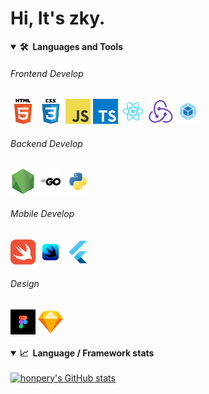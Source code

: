 # Hi, It's zky.


<details open>
  <summary><b>🛠️&nbsp;&nbsp;Languages&nbsp;and&nbsp;Tools</b></summary>

  <h6>Frontend Develop</h6>
  <code><img height="40" src="https://github.com/github/explore/blob/main/topics/html/html.png?raw=true"></code>
  <code><img height="40" src="https://github.com/github/explore/blob/main/topics/css/css.png?raw=true"></code>
  <code><img height="40" src="https://github.com/github/explore/blob/main/topics/javascript/javascript.png?raw=true"></code>
  <code><img height="40" src="https://github.com/github/explore/blob/main/topics/typescript/typescript.png?raw=true"></code>
  <code><img height="40" src="https://github.com/github/explore/blob/main/topics/react/react.png?raw=true"></code>
  <code><img height="40" src="https://github.com/github/explore/blob/main/topics/redux/redux.png?raw=true"></code>
  <code><img height="40" src="https://github.com/github/explore/blob/main/topics/webpack/webpack.png?raw=true"></code>

  <h6>Backend Develop</h6>
  <code><img height="40" src="https://github.com/github/explore/blob/main/topics/nodejs/nodejs.png?raw=true"></code>
  <code><img height="40" src="https://github.com/github/explore/blob/main/topics/go/go.png?raw=true"></code>
  <code><img height="40" src="https://github.com/github/explore/blob/main/topics/python/python.png?raw=true"></code>

  <h6>Mobile Develop</h6>
  <code><img height="40" src="https://github.com/github/explore/blob/main/topics/swift/swift.png?raw=true"></code>
  <code><img height="40" src="https://github.com/github/explore/blob/main/topics/swiftui/swiftui.png?raw=true"></code>
  <code><img height="40" src="https://github.com/github/explore/blob/main/topics/flutter/flutter.png?raw=true"></code>
  
  <h6>Design</h6>
  <code><img height="40" src="https://github.com/github/explore/blob/main/topics/figma/figma.png?raw=true"></code>
  <code><img height="40" src="https://github.com/github/explore/blob/main/topics/sketch/sketch.png?raw=true"></code>
</details>

<br/>

<details open>
  <summary><b>📈&nbsp;&nbsp;Language&nbsp;/&nbsp;Framework&nbsp;stats</b></summary>
  <br/>
  <a href="https://github.com/anuraghazra/github-readme-stats">
    <img src="https://github-readme-stats.vercel.app/api?username=honpery" alt="honpery's GitHub stats"/>
  </a>
</details>
